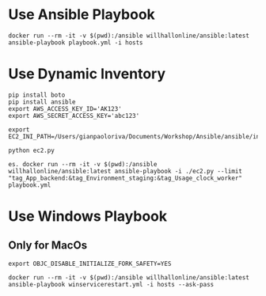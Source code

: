 # Use Ansible Playbook

```
docker run --rm -it -v $(pwd):/ansible willhallonline/ansible:latest ansible-playbook playbook.yml -i hosts
```

# Use Dynamic Inventory

```
pip install boto
pip install ansible
export AWS_ACCESS_KEY_ID='AK123'
export AWS_SECRET_ACCESS_KEY='abc123'

export EC2_INI_PATH=/Users/gianpaoloriva/Documents/Workshop/Ansible/ansible/inventory/my_ec2.ini

python ec2.py

es. docker run --rm -it -v $(pwd):/ansible willhallonline/ansible:latest ansible-playbook -i ./ec2.py --limit "tag_App_backend:&tag_Environment_staging:&tag_Usage_clock_worker" playbook.yml
```

# Use Windows Playbook

  

## Only for MacOs

```
export OBJC_DISABLE_INITIALIZE_FORK_SAFETY=YES
```

```
docker run --rm -it -v $(pwd):/ansible willhallonline/ansible:latest ansible-playbook winservicerestart.yml -i hosts --ask-pass
```